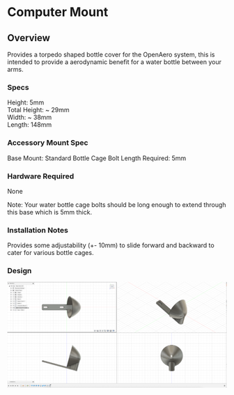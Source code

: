 # Computer Mount

## Overview

Provides a torpedo shaped bottle cover for the OpenAero system, this is intended to provide a aerodynamic benefit for a water bottle between your arms.

### Specs
Height: 5mm\
Total Height: ~ 29mm\
Width: ~ 38mm\
Length: 148mm

### Accessory Mount Spec
Base Mount: Standard Bottle Cage
Bolt Length Required: 5mm

### Hardware Required

None

Note: Your water bottle cage bolts should be long enough to extend through this base which is 5mm thick.

### Installation Notes

Provides some adjustability (+- 10mm) to slide forward and backward to cater for various bottle cages.

### Design

![Design Screenshot](Images/Design-Torpedo-Mount-v1.png)